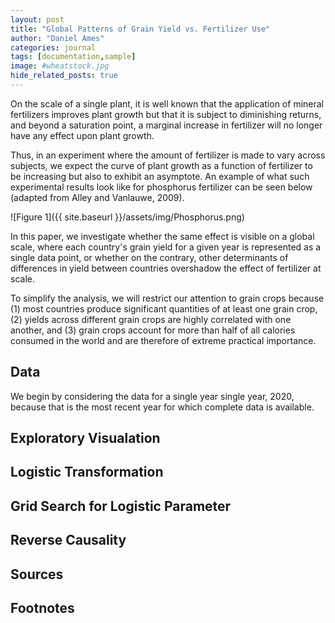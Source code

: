 ```yaml
---
layout: post
title: "Global Patterns of Grain Yield vs. Fertilizer Use"
author: "Daniel Ames"
categories: journal
tags: [documentation,sample]
image: #wheatstock.jpg
hide_related_posts: true
---
```


On the scale of a single plant, it is well known that the application of mineral fertilizers improves plant growth but that it is subject to diminishing returns, and beyond a saturation point, a marginal increase in fertilizer will no longer have any effect upon plant growth.

Thus, in an experiment where the amount of fertilizer is made to vary across subjects, we expect the curve of plant growth as a function of fertilizer to be increasing but also to exhibit an asymptote. An example of what such experimental results look like for phosphorus fertilizer can be seen below (adapted from Alley and Vanlauwe, 2009).

![Figure 1]({{ site.baseurl }}/assets/img/Phosphorus.png)

In this paper, we investigate whether the same effect is visible on a global scale, where each country's grain yield for a given year is represented as a single data point, or whether on the contrary, other determinants of differences in yield between countries overshadow the effect of fertilizer at scale. 

To simplify the analysis, we will restrict our attention to grain crops because (1) most countries produce significant quantities of at least one grain crop, (2) yields across different grain crops are highly correlated with one another, and (3) grain crops account for more than half of all calories consumed in the world and are therefore of extreme practical importance.

## Data

We begin by considering the data for a single year single year, 2020, because that is the most recent year for which complete data is available.

## Exploratory Visualation
## Logistic Transformation

## Grid Search for Logistic Parameter

## Reverse Causality

## Sources

## Footnotes


